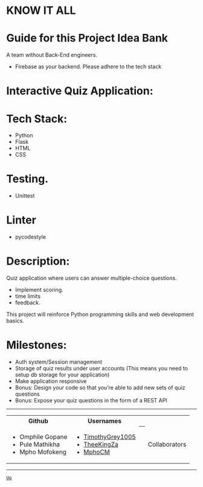 # KNOW IT ALL
# Guide for this Project Idea Bank

A team without Back-End engineers.
* Firebase as your backend.
Please adhere to the tech stack

# Interactive Quiz Application:

# Tech Stack:
* Python
* Flask
* HTML
* CSS

# Testing.
* Unittest

# Linter
* pycodestyle

# Description:
Quiz application where users can answer multiple-choice questions.
* Implement scoring.
* time limits
* feedback.

This project will reinforce Python programming skills and web development basics.

# Milestones:
* Auth system/Session management
* Storage of quiz results under user accounts (This means you need to setup db storage for your application)
* Make application responsive
* Bonus: Design your code so that you’re able to add new sets of quiz questions
* Bonus: Expose your quiz questions in the form of a REST API

---
<table>
  <th>Github</th> <th>Usernames</th>
  
  <tr>
    <td>
  <ul>
    <li>Omphile Gopane</li> 
    <li>Pule Mathikha</li>
    <li>Mpho Mofokeng</li>
  </ul>
    </td>
    <td>
      <ul>
        <li><a href="https://github.com/TimothyGrey1005">TimothyGrey1005</a></li>
        <li><a href="https://github.com/TheeKingZa">TheeKingZa</a></li>
        <li><a href="https://github.com/MphoCM">MphoCM</a></li>
      </ul>
    </td>
    <th></th>
    <td>Collaborators</td>
  </tr>

</table>

---

[`Up`](#know-it-all)
